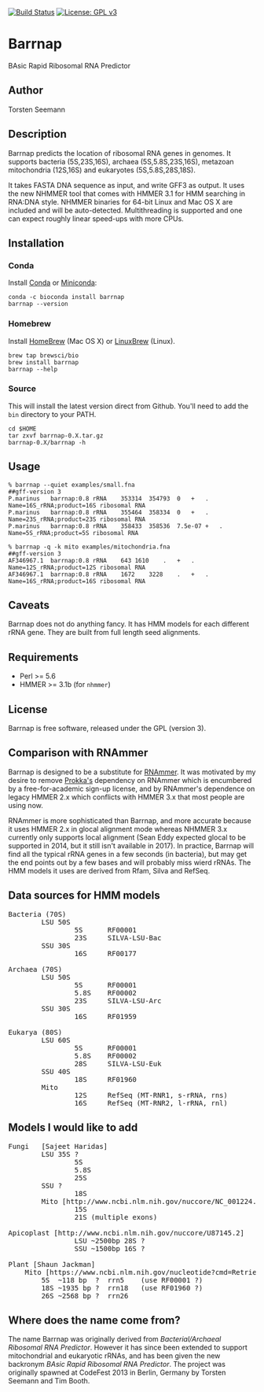 [![Build Status](https://travis-ci.org/tseemann/barrnap.svg?branch=master)](https://travis-ci.org/tseemann/barrnap) [![License: GPL v3](https://img.shields.io/badge/License-GPL%20v3-blue.svg)](https://www.gnu.org/licenses/gpl-3.0) [](#lang-au)

# Barrnap

BAsic Rapid Ribosomal RNA Predictor

## Author

Torsten Seemann

## Description

Barrnap predicts the location of ribosomal RNA genes in genomes.
It supports bacteria (5S,23S,16S), archaea (5S,5.8S,23S,16S),
metazoan mitochondria (12S,16S) and eukaryotes (5S,5.8S,28S,18S).

It takes FASTA DNA sequence as input, and write GFF3 as output.
It uses the new NHMMER tool that comes with HMMER 3.1 for HMM searching in RNA:DNA style.
NHMMER binaries for 64-bit Linux and Mac OS X are included and will be auto-detected.
Multithreading is supported and one can expect roughly linear speed-ups with more CPUs.

## Installation

### Conda
Install [Conda](https://conda.io/docs/) or [Miniconda](https://conda.io/miniconda.html):

    conda -c bioconda install barrnap
    barrnap --version

### Homebrew
Install [HomeBrew](http://brew.sh/) (Mac OS X) or [LinuxBrew](http://brew.sh/linuxbrew/) (Linux).

    brew tap brewsci/bio
    brew install barrnap
    barrnap --help

### Source
This will install the latest version direct from Github. You'll need to add the ```bin``` directory to your PATH.

    cd $HOME
    tar zxvf barrnap-0.X.tar.gz
    barrnap-0.X/barrnap -h

## Usage

    % barrnap --quiet examples/small.fna
    ##gff-version 3
    P.marinus	barrnap:0.8	rRNA	353314	354793	0	+	.	Name=16S_rRNA;product=16S ribosomal RNA
    P.marinus	barrnap:0.8	rRNA	355464	358334	0	+	.	Name=23S_rRNA;product=23S ribosomal RNA
    P.marinus	barrnap:0.8	rRNA	358433	358536	7.5e-07	+	.	Name=5S_rRNA;product=5S ribosomal RNA

    % barrnap -q -k mito examples/mitochondria.fna 
    ##gff-version 3
    AF346967.1	barrnap:0.8	rRNA	643	1610	.	+	.	Name=12S_rRNA;product=12S ribosomal RNA
    AF346967.1	barrnap:0.8	rRNA	1672	3228	.	+	.	Name=16S_rRNA;product=16S ribosomal RNA

## Caveats

Barrnap does not do anything fancy. It has HMM models for each different rRNA gene. 
They are built from full length seed alignments. 

## Requirements

* Perl >= 5.6
* HMMER >= 3.1b (for `nhmmer`)

## License

Barrnap is free software, released under the GPL (version 3).

## Comparison with RNAmmer

Barrnap is designed to be a substitute for [RNAmmer](http://www.cbs.dtu.dk/services/RNAmmer/). 
It was motivated by my desire to remove [Prokka's](https://github.com/tseemann/prokka)
dependency on RNAmmer which is encumbered by a free-for-academic sign-up
license, and by RNAmmer's dependence on legacy HMMER 2.x which conflicts
with HMMER 3.x that most people are using now.

RNAmmer is more sophisticated than Barrnap, and more accurate because it
uses HMMER 2.x in glocal alignment mode whereas NHMMER 3.x currently only
supports local alignment (Sean Eddy expected glocal to be supported in 2014, 
but it still isn't available in 2017). 
In practice, Barrnap will find all the typical rRNA genes in a few seconds
(in bacteria), but may get the end points out by a few bases and will
probably miss wierd rRNAs.  The HMM models it uses are derived from Rfam,
Silva and RefSeq.

## Data sources for HMM models

<pre>
Bacteria (70S)  
        LSU 50S
                5S      RF00001
                23S     SILVA-LSU-Bac
        SSU 30S
                16S     RF00177

Archaea (70S)   
        LSU 50S
                5S      RF00001
                5.8S    RF00002
                23S     SILVA-LSU-Arc
        SSU 30S
                16S     RF01959

Eukarya (80S)   
        LSU 60S
                5S      RF00001
                5.8S    RF00002
                28S     SILVA-LSU-Euk
        SSU 40S
                18S     RF01960
        Mito
                12S     RefSeq (MT-RNR1, s-rRNA, rns)
                16S     RefSeq (MT-RNR2, l-rRNA, rnl)       
</pre>

## Models I would like to add

<pre>
Fungi	[Sajeet Haridas]
        LSU 35S ?
                5S
                5.8S
                25S
        SSU ?
                18S
        Mito [http://www.ncbi.nlm.nih.gov/nuccore/NC_001224.1]
                15S 
                21S (multiple exons)
                
Apicoplast [http://www.ncbi.nlm.nih.gov/nuccore/U87145.2]
                LSU ~2500bp 28S ?
                SSU ~1500bp 16S ?

Plant [Shaun Jackman]
	Mito [https://www.ncbi.nlm.nih.gov/nucleotide?cmd=Retrieve&dopt=GenBank&list_uids=26556996]	
		5S	~118 bp  ?	rrn5 	(use RF00001 ?)
		18S	~1935 bp ?	rrn18	(use RF01960 ?)
		26S	~2568 bp ?	rrn26   
</pre>

## Where does the name come from?

The name Barrnap was originally derived from _Bacterial/Archaeal Ribosomal RNA Predictor_.
However it has since been extended to support mitochondrial and eukaryotic rRNAs, and has been
given the new backronym _BAsic Rapid Ribosomal RNA Predictor_.
The project was originally spawned at CodeFest 2013 in Berlin, Germany 
by Torsten Seemann and Tim Booth.

